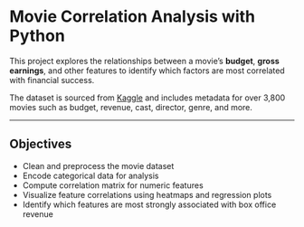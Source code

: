 # Movie Correlation Analysis with Python

This project explores the relationships between a movie’s **budget**, **gross earnings**, and other features to identify which factors are most correlated with financial success.

The dataset is sourced from [Kaggle](https://www.kaggle.com/datasets/danielgrijalvas/movies) and includes metadata for over 3,800 movies such as budget, revenue, cast, director, genre, and more.

---

## Objectives

- Clean and preprocess the movie dataset
- Encode categorical data for analysis
- Compute correlation matrix for numeric features
- Visualize feature correlations using heatmaps and regression plots
- Identify which features are most strongly associated with box office revenue
